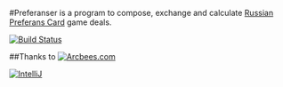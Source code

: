 #Preferanser is a program to compose, exchange and calculate [Russian Preferans Card](https://en.wikipedia.org/wiki/Preferans) game deals.

[![Build Status](https://travis-ci.org/Unisay/preferanser.png?branch=master)](https://travis-ci.org/Unisay/preferanser)

##Thanks to
[![Arcbees.com](http://arcbees-ads.appspot.com/ad.png)](http://arcbees.com)

[![IntelliJ](https://lh6.googleusercontent.com/--QIIJfKrjSk/UJJ6X-UohII/AAAAAAAAAVM/cOW7EjnH778/s800/banner_IDEA.png)](http://www.jetbrains.com/idea/index.html)
